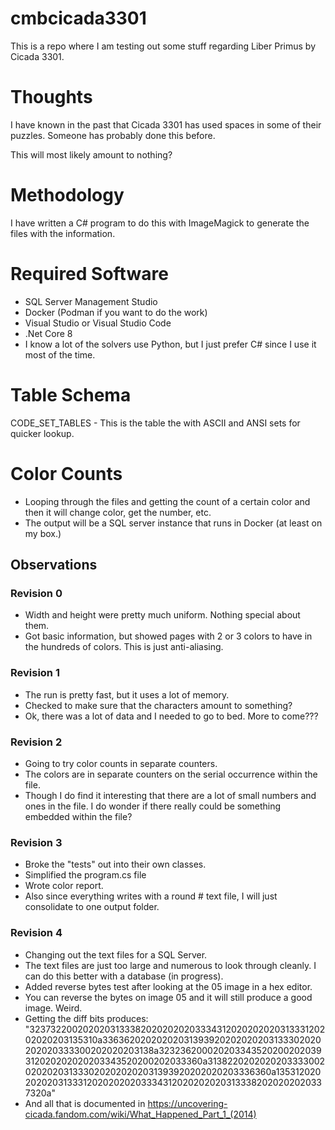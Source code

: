 # cmbcicada3301
This is a repo where I am testing out some stuff regarding Liber Primus by Cicada 3301.

# Thoughts
I have known in the past that Cicada 3301 has used spaces in some of their puzzles.  Someone has probably done this before.

This will most likely amount to nothing?

# Methodology
I have written a C# program to do this with ImageMagick to generate the files with the information.

# Required Software
- SQL Server Management Studio
- Docker (Podman if you want to do the work)
- Visual Studio or Visual Studio Code
- .Net Core 8
- I know a lot of the solvers use Python, but I just prefer C# since I use it most of the time.

# Table Schema
CODE_SET_TABLES - This is the table the with ASCII and ANSI sets for quicker lookup.

# Color Counts
- Looping through the files and getting the count of a certain color and then it will change color, get the number, etc.
- The output will be a SQL server instance that runs in Docker (at least on my box.)

## Observations
### Revision 0
- Width and height were pretty much uniform.  Nothing special about them.
- Got basic information, but showed pages with 2 or 3 colors to have in the hundreds of colors.  This is just anti-aliasing.

### Revision 1
- The run is pretty fast, but it uses a lot of memory.
- Checked to make sure that the characters amount to something?
- Ok, there was a lot of data and I needed to go to bed.  More to come???

### Revision 2
- Going to try color counts in separate counters.
- The colors are in separate counters on the serial occurrence within the file.
- Though I do find it interesting that there are a lot of small numbers and ones in the file.  I do wonder if there really could be something embedded within the file?

### Revision 3
- Broke the "tests" out into their own classes.
- Simplified the program.cs file
- Wrote color report.
- Also since everything writes with a round # text file, I will just consolidate to one output folder.

### Revision 4
- Changing out the text files for a SQL Server.
- The text files are just too large and numerous to look through cleanly.  I can do this better with a database (in progress).
- Added reverse bytes test after looking at the 05 image in a hex editor.
- You can reverse the bytes on image 05 and it will still produce a good image.  Weird.
- Getting the diff bits produces: "3237322002020203133382020202020333431202020202031333120202020203135310a33636202020202031393920202020203133302020202020333300202020203138a323236200020203343520200202039312020202020203343520200202033360a31382202020202033330020202020313330202020202031393920202020203336360a135312020202020313331202020202033343120202020203133382020202020337320a<LF><LF>"
- And all that is documented in https://uncovering-cicada.fandom.com/wiki/What_Happened_Part_1_(2014)
